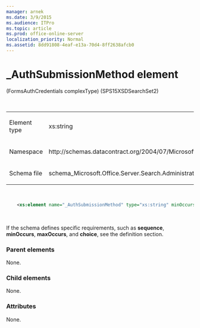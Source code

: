 ```yaml
---
manager: arnek
ms.date: 3/9/2015
ms.audience: ITPro
ms.topic: article
ms.prod: office-online-server
localization_priority: Normal
ms.assetid: 8dd91808-4eaf-e13a-70d4-8ff2638afcb0
---
```


# _AuthSubmissionMethod element 

(FormsAuthCredentials complexType) (SPS15XSDSearchSet2)

<br/>

<table>
<colgroup>
<col width="50%" />
<col width="50%" />
</colgroup>
<tbody>
<tr class="odd">
<td align="left"><p><span class="label">Element type</span></p></td>
<td align="left"><p>xs:string</p></td>
</tr>
<tr class="even">
<td align="left"><p><span class="label">Namespace</span></p></td>
<td align="left"><p>http://schemas.datacontract.org/2004/07/Microsoft.Office.Server.Search.Administration</p></td>
</tr>
<tr class="odd">
<td align="left"><p><span class="label">Schema file</span></p></td>
<td align="left"><p>schema_Microsoft.Office.Server.Search.Administration.xsd</p></td>
</tr>
</tbody>
</table>

<br/>

```XML 
    <xs:element name="_AuthSubmissionMethod" type="xs:string" minOccurs="0"></xs:element>
```

<br/>

If the schema defines specific requirements, such as **sequence**, **minOccurs**, **maxOccurs**, and **choice**, see the definition section.

### Parent elements

None.

### Child elements

None.

### Attributes

None.








